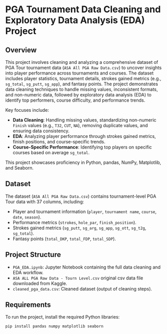 # PGA Tournament Data Cleaning and Exploratory Data Analysis (EDA) Project

## Overview
This project involves cleaning and analyzing a comprehensive dataset of PGA Tour tournament data (`ASA All PGA Raw Data.csv`) to uncover insights into player performance across tournaments and courses. The dataset includes player statistics, tournament details, strokes gained metrics (e.g., `sg_total`, `sg_putt`, `sg_app`), and fantasy points. The project demonstrates data cleaning techniques to handle missing values, inconsistent formats, and non-numeric data, followed by exploratory data analysis (EDA) to identify top performers, course difficulty, and performance trends.

Key focuses include:
- **Data Cleaning**: Handling missing values, standardizing non-numeric `Finish` values (e.g., `T32`, `CUT`, `NA`), removing duplicate values, and ensuring data consistency.
- **EDA**: Analyzing player performance through strokes gained metrics, finish positions, and course-specific trends.
- **Course-Specific Performance**: Identifying top players on specific courses based on average `sg_total`.

This project showcases proficiency in Python, pandas, NumPy, Matplotlib, and Seaborn.

## Dataset
The dataset (`ASA All PGA Raw Data.csv`) contains tournament-level PGA Tour data with 37 columns, including:
- Player and tournament information (`player`, `tournament name`, `course`, `date`, `season`).
- Performance metrics (`strokes`, `hole_par`, `finish_position`).
- Strokes gained metrics (`sg_putt`, `sg_arg`, `sg_app`, `sg_ott`, `sg_t2g`, `sg_total`).
- Fantasy points (`total_DKP`, `total_FDP`, `total_SDP`).

## Project Structure
- `PGA_EDA.ipynb`: Jupyter Notebook containing the full data cleaning and EDA workflow.
- `ASA ALL PGA Raw Data - Tourn Level.csv` original csv data file downloaded from Kaggle.
- `cleaned_pga_data.csv`: Cleaned dataset (output of cleaning steps).

## Requirements
To run the project, install the required Python libraries:
```bash
pip install pandas numpy matplotlib seaborn

